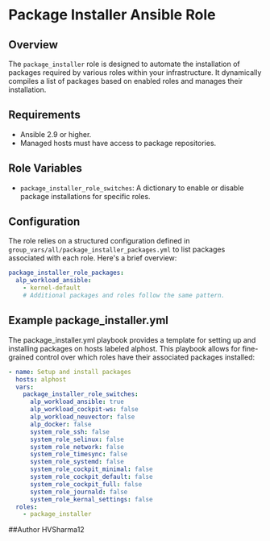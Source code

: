 # Package Installer Ansible Role

## Overview

The `package_installer` role is designed to automate the installation of packages required by various roles within your infrastructure. It dynamically compiles a list of packages based on enabled roles and manages their installation.

## Requirements

- Ansible 2.9 or higher.
- Managed hosts must have access to package repositories.

## Role Variables

- `package_installer_role_switches`: A dictionary to enable or disable package installations for specific roles.

## Configuration

The role relies on a structured configuration defined in `group_vars/all/package_installer_packages.yml` to list packages associated with each role. Here's a brief overview:

```yaml
package_installer_role_packages:
  alp_workload_ansible:
    - kernel-default
    # Additional packages and roles follow the same pattern.
```

## Example package_installer.yml

The package_installer.yml playbook provides a template for setting up and installing packages on hosts labeled alphost. This playbook allows for fine-grained control over which roles have their associated packages installed:

```yaml
- name: Setup and install packages
  hosts: alphost
  vars:
    package_installer_role_switches:
      alp_workload_ansible: true
      alp_workload_cockpit-ws: false
      alp_workload_neuvector: false
      alp_docker: false
      system_role_ssh: false
      system_role_selinux: false
      system_role_network: false
      system_role_timesync: false
      system_role_systemd: false
      system_role_cockpit_minimal: false
      system_role_cockpit_default: false
      system_role_cockpit_full: false
      system_role_journald: false
      system_role_kernal_settings: false
  roles:
    - package_installer
```
##Author
HVSharma12
